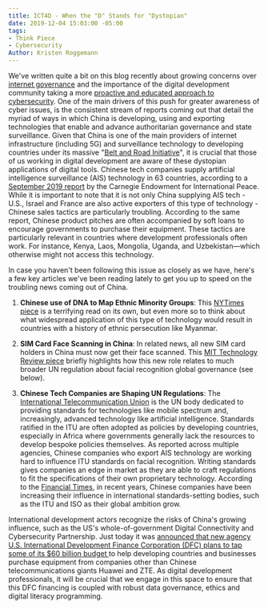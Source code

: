 ```yaml
---
title: ICT4D - When the "D" Stands for "Dystopian"
date: 2019-12-04 15:03:00 -05:00
tags:
- Think Piece
- Cybersecurity
Author: Kristen Roggemann
---
```


We've written quite a bit on this blog recently about growing concerns over [internet governance](https://dai-global-digital.com/what-makes-this-wireless-technology-5g-different-than-all-other-wireless-technologies.html?utm_source=related-box) and the importance of the digital development community taking a more [proactive and educated approach to cybersecurity](https://dai-global-digital.com/cybersecurity-series-part-1-trust-is-why-cyber-security-matters-to-digital-development.html?utm_source=related-box). One of the main drivers of this push for greater awareness of cyber issues, is the consistent stream of reports coming out that detail the myriad of ways in which China is developing, using and exporting technologies that enable and advance authoritarian governance and state surveillance. Given that China is one of the main providers of internet infrastructure (including 5G) and surveillance technology to developing countries under its massive "[Belt and Road Initiative](https://www.cfr.org/backgrounder/chinas-massive-belt-and-road-initiative)", it is crucial that those of us working in digital development are aware of these dystopian applications of digital tools. Chinese tech companies supply artificial intelligence surveillance (AIS) technology in 63 countries, according to a [September 2019 report](https://carnegieendowment.org/2019/09/17/global-expansion-of-ai-surveillance-pub-79847) by the Carnegie Endowment for International Peace. While it is important to note that it is not only China supplying AIS tech - U.S., Israel and France are also active exporters of this type of technology - Chinese sales tactics are particularly troubling. According to the same report, Chinese product pitches are often accompanied by soft loans to encourage governments to purchase their equipment. These tactics are particularly relevant in countries where development professionals often work. For instance, Kenya, Laos, Mongolia, Uganda, and Uzbekistan—which otherwise might not access this technology.

In case you haven't been following this issue as closely as we have, here's a few key articles we've been reading lately to get you up to speed on the troubling news coming out of China.

1. **Chinese use of DNA to Map Ethnic Minority Groups**: This [NYTimes piece](https://www.nytimes.com/2019/12/03/business/china-dna-uighurs-xinjiang.html?smid=nytcore-ios-share) is a terrifying read on its own, but even more so to think about what widespread application of this type of technology would result in countries with a history of ethnic persecution like Myanmar.

2. **SIM Card Face Scanning in China**: In related news, all new SIM card holders in China must now get their face scanned. This [MIT Technology Review piece](https://www.technologyreview.com/f/614781/all-new-cellphone-users-in-china-must-now-have-their-face-scanned/) briefly highlights how this new role relates to much broader UN regulation about facial recognition global governance (see below).

3. **Chinese Tech Companies are Shaping UN Regulations**: The [International Telecommunication Union](https://www.itu.int/en/Pages/default.aspx) is the UN body dedicated to providing standards for technologies like mobile spectrum and, increasingly, advanced technology like artificial intelligence.  Standards ratified in the ITU are often adopted as policies by developing countries, especially in Africa where governments generally lack the resources to develop bespoke policies themselves. As reported across multiple agencies, Chinese companies who export AIS technology are working hard to influence ITU standards on facial recognition. Writing standards gives companies an edge in market as they are able to craft regulations to fit the specifications of their own proprietary technology. According to the [Financial Times](https://www.ft.com/content/c3555a3c-0d3e-11ea-b2d6-9bf4d1957a67), in recent years, Chinese companies have been increasing their influence in international standards-setting bodies, such as the ITU and ISO as their global ambition grow.

International development actors recognize the risks of China's growing influence, such as the US's whole-of-government Digital Connectivity and Cybersecurity Partnership. Just today it was [announced that new agency U.S. International Development Finance Corporation (DFC) plans to tap some of its $60 billion budget ](https://www.bloomberg.com/news/articles/2019-12-03/u-s-to-tap-60-billion-war-chest-in-boon-for-huawei-rivals)to help developing countries and businesses purchase equipment from companies other than Chinese telecommunications giants Huawei and ZTE.  As digital development professionals, it will be crucial that we engage in this space to ensure that this  DFC financing is coupled with robust data governance, ethics and digital literacy programming.